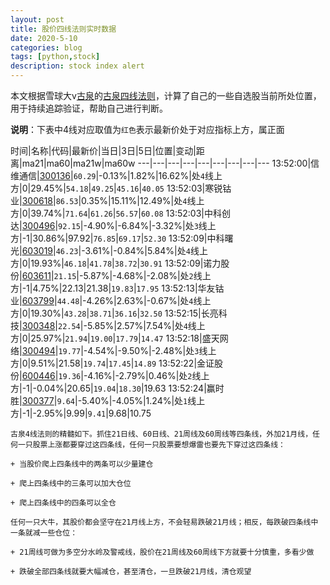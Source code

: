 ```yaml
---
layout: post
title: 股价四线法则实时数据
date: 2020-5-10
categories: blog
tags: [python,stock]
description: stock index alert
---
```



本文根据雪球大v[古泉](https://xueqiu.com/u/7148646888)的[古泉四线法则](https://xueqiu.com/7148646888/130498192)，计算了自己的一些自选股当前所处位置，用于持续追踪验证，帮助自己进行判断。

**说明**：下表中4线对应取值为`红色`表示最新价处于对应指标上方，属正面

时间|名称|代码|最新价|当日|3日|5日|位置|变动|距离|ma21|ma60|ma21w|ma60w
---|---|---|---|---|---|---|---|---
13:52:00|信维通信|[300136](https://xueqiu.com/S/SZ300136)|`60.29`|-0.13%|1.82%|16.62%|处`4`线上方|0|29.45%|`54.18`|`49.25`|`45.16`|`40.05`
13:52:03|寒锐钴业|[300618](https://xueqiu.com/S/SZ300618)|`86.53`|0.35%|15.11%|12.49%|处`4`线上方|0|39.74%|`71.64`|`61.26`|`56.57`|`60.08`
13:52:03|中科创达|[300496](https://xueqiu.com/S/SZ300496)|`92.15`|-4.90%|-6.84%|-3.32%|处`3`线上方|-1|30.86%|97.92|`76.85`|`69.17`|`52.30`
13:52:09|中科曙光|[603019](https://xueqiu.com/S/SH603019)|`46.23`|-3.61%|-0.84%|5.84%|处`4`线上方|0|19.93%|`46.18`|`41.78`|`38.72`|`30.91`
13:52:09|诺力股份|[603611](https://xueqiu.com/S/SH603611)|`21.15`|-5.87%|-4.68%|-2.08%|处`2`线上方|-1|4.75%|22.13|21.38|`19.83`|`17.95`
13:52:13|华友钴业|[603799](https://xueqiu.com/S/SH603799)|`44.48`|-4.26%|2.63%|-0.67%|处`4`线上方|0|19.30%|`43.28`|`38.71`|`36.16`|`32.50`
13:52:15|长亮科技|[300348](https://xueqiu.com/S/SZ300348)|`22.54`|-5.85%|2.57%|7.54%|处`4`线上方|0|25.97%|`21.94`|`19.00`|`17.79`|`14.47`
13:52:18|盛天网络|[300494](https://xueqiu.com/S/SZ300494)|`19.77`|-4.54%|-9.50%|-2.48%|处`3`线上方|0|9.51%|21.58|`19.74`|`17.45`|`14.89`
13:52:22|金证股份|[600446](https://xueqiu.com/S/SH600446)|`19.36`|-4.16%|-2.79%|0.46%|处`2`线上方|-1|-0.04%|20.65|`19.04`|`18.30`|19.63
13:52:24|赢时胜|[300377](https://xueqiu.com/S/SZ300377)|`9.64`|-5.40%|-4.05%|1.24%|处`1`线上方|-1|-2.95%|9.99|`9.41`|9.68|10.75

```
古泉4线法则的精髓如下。抓住21日线、60日线、21周线及60周线等四条线，外加21月线，任何一只股票上涨都要穿过这四条线，任何一只股票要想爆雷也要先下穿过这四条线：

+ 当股价爬上四条线中的两条可以少量建仓

+ 爬上四条线中的三条可以加大仓位

+ 爬上四条线中的四条可以全仓

任何一只大牛，其股价都会坚守在21月线上方，不会轻易跌破21月线；相反，每跌破四条线中一条就减一些仓位：

+ 21周线可做为多空分水岭及警戒线，股价在21周线及60周线下方就要十分慎重，多看少做

+ 跌破全部四条线就要大幅减仓，甚至清仓，一旦跌破21月线，清仓观望
```